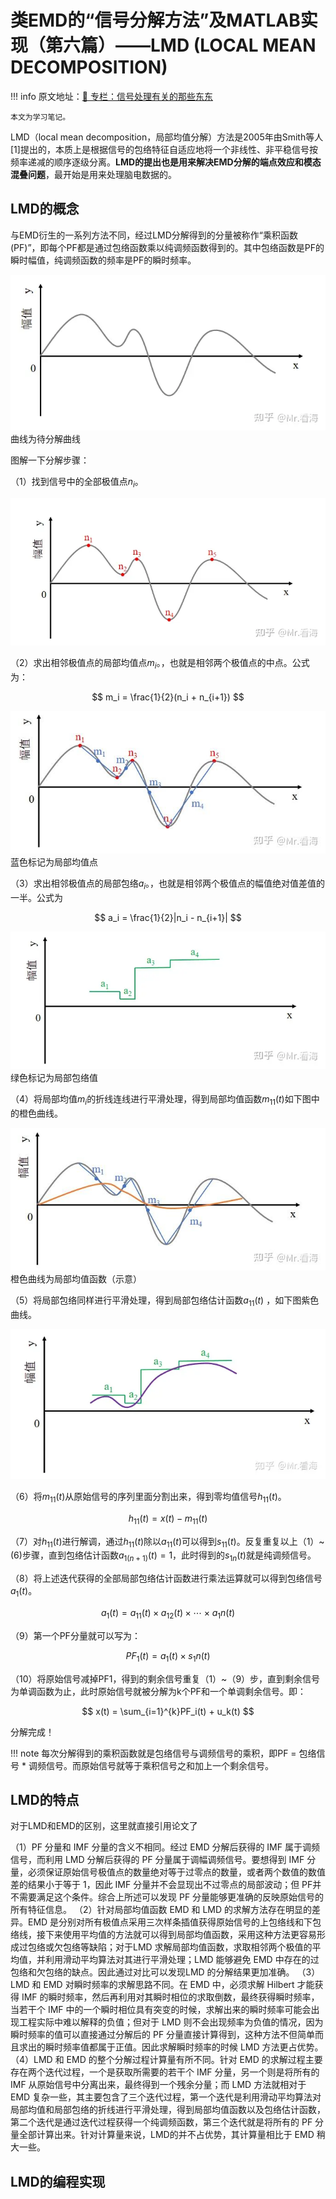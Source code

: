 # 类EMD的“信号分解方法”及MATLAB实现（第六篇）——LMD (LOCAL MEAN DECOMPOSITION)
!!! info
    原文地址：[🔗 专栏：信号处理有关的那些东东](https://zhuanlan.zhihu.com/p/138141521)

    本文为学习笔记。

LMD（local mean decomposition，局部均值分解）方法是2005年由Smith等人[1]提出的，本质上是根据信号的包络特征自适应地将一个非线性、非平稳信号按频率递减的顺序逐级分离。**LMD的提出也是用来解决EMD分解的端点效应和模态混叠问题**，最开始是用来处理脑电数据的。
## LMD的概念


与EMD衍生的一系列方法不同，经过LMD分解得到的分量被称作“乘积函数(PF)”，即每个PF都是通过包络函数乘以纯调频函数得到的。其中包络函数是PF的瞬时幅值，纯调频函数的频率是PF的瞬时频率。

![1](1.webp)
曲线为待分解曲线

图解一下分解步骤：

（1）找到信号中的全部极值点$n_i$。

![2](2.webp)

（2）求出相邻极值点的局部均值点$m_i$。，也就是相邻两个极值点的中点。公式为：

$$
m_i = \frac{1}{2}(n_i + n_{i+1})
$$

![3](3.jpg)
蓝色标记为局部均值点

（3）求出相邻极值点的局部包络$a_i$。，也就是相邻两个极值点的幅值绝对值差值的一半。公式为 

$$ 
a_i = \frac{1}{2}|n_i - n_{i+1}|
$$

![4](4.webp)
绿色标记为局部包络值

（4）将局部均值$m_i$的折线连线进行平滑处理，得到局部均值函数$m_11(t)$如下图中的橙色曲线。

![5](5.jpg)
橙色曲线为局部均值函数（示意）

（5）将局部包络同样进行平滑处理，得到局部包络估计函数$a_11(t)$ ，如下图紫色曲线。

![6](6.webp)

（6）将$m_11(t)$从原始信号的序列里面分割出来，得到零均值信号$h_11(t)$。

$$
h_11(t) = x(t) - m_11(t)
$$

（7）对$h_11(t)$进行解调，通过$h_11(t)$除以$a_11(t)$可以得到$s_11(t)$。反复重复以上（1）~ (6)步骤，直到包络估计函数$a_{1(n+1)}(t)=1$，此时得到的$s_{1n}(t)$就是纯调频信号。 

（8）将上述迭代获得的全部局部包络估计函数进行乘法运算就可以得到包络信号$a_1(t)$。

$$
a_1(t) = a_11(t) \times a_12(t) \times \cdots \times a_1n(t)
$$

（9）第一个PF分量就可以写为：

$$
PF_1(t) = a_1(t) \times s_1n(t)
$$

（10）将原始信号减掉PF1，得到的剩余信号重复（1）~（9）步，直到剩余信号为单调函数为止，此时原始信号就被分解为k个PF和一个单调剩余信号。即：

$$
x(t) = \sum_{i=1}^{k}PF_i(t) + u_k(t)
$$

分解完成！

!!! note
    每次分解得到的乘积函数就是包络信号与调频信号的乘积，即PF = 包络信号 * 调频信号。而原始信号就等于乘积信号之和加上一个剩余信号。

## LMD的特点
对于LMD和EMD的区别，这里就直接引用论文了

（1）PF 分量和 IMF 分量的含义不相同。经过 EMD 分解后获得的 IMF 属于调频信号，而利用 LMD 分解后获得的 PF 分量属于调幅调频信号。要想得到 IMF 分量，必须保证原始信号极值点的数量绝对等于过零点的数量，或者两个数值的数值差的结果小于等于 1，因此 IMF 分量并不会显现出不过零点的局部波动；但 PF并不需要满足这个条件。综合上所述可以发现 PF 分量能够更准确的反映原始信号的所有特征信息。
（2）针对局部均值函数 EMD 和 LMD 的求解方法存在明显的差异。EMD 是分别对所有极值点采用三次样条插值获得原始信号的上包络线和下包络线，接下来使用平均值的方法就可以得到局部均值函数，采用这种方法更容易形成过包络或欠包络等缺陷；对于LMD 求解局部均值函数，求取相邻两个极值的平均值，并利用滑动平均算法对其进行平滑处理；LMD 能够避免 EMD 中存在的过包络和欠包络的缺点。因此通过对比可以发现LMD 的分解结果更加准确。
（3）LMD 和 EMD 对瞬时频率的求解思路不同。在 EMD 中，必须求解 Hilbert 才能获得 IMF 的瞬时频率，然后再利用对其瞬时相位的求取倒数，最终获得瞬时频率，当若干个 IMF 中的一个瞬时相位具有突变的时候，求解出来的瞬时频率可能会出现工程实际中难以解释的负值；但对于 LMD 则不会出现频率为负值的情况，因为瞬时频率的值可以直接通过分解后的 PF 分量直接计算得到，这种方法不但简单而且求出的瞬时频率值都属于正值。因此求解瞬时频率的时候 LMD 方法更占优势。
（4）LMD 和 EMD 的整个分解过程计算量有所不同。针对 EMD 的求解过程主要存在两个迭代过程，一个是获取所需要的若干个 IMF 分量，另一个则是将所有的 IMF 从原始信号中分离出来，最终得到一个残余分量；而 LMD 方法就相对于 EMD 复杂一些，其主要包含了三个迭代过程，第一个迭代是利用滑动平均算法对局部均值和局部包络的折线进行平滑处理，得到局部均值函数以及包络估计函数，第二个迭代是通过迭代过程获得一个纯调频函数，第三个迭代就是将所有的 PF 分量全部计算出来。针对计算量来说，LMD的并不占优势，其计算量相比于 EMD 稍大一些。










## LMD的编程实现